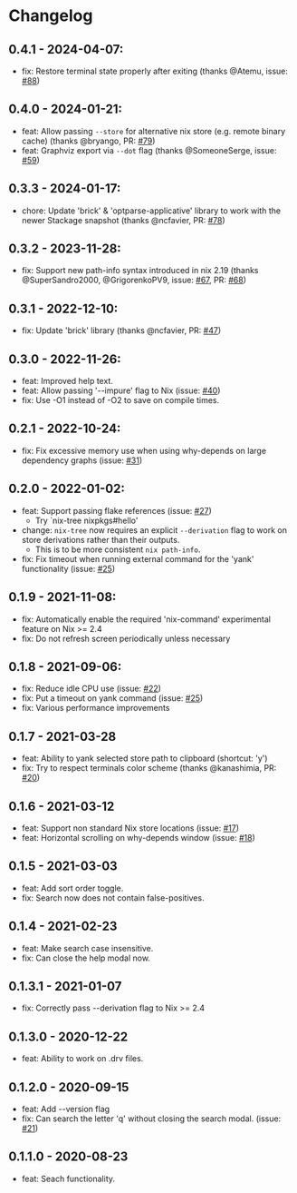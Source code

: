 # Changelog

## 0.4.1 - 2024-04-07:

* fix: Restore terminal state properly after exiting (thanks @Atemu, issue: [#88])

[#88]: https://github.com/utdemir/nix-tree/issues/88

## 0.4.0 - 2024-01-21:

* feat: Allow passing `--store` for alternative nix store (e.g. remote binary cache) (thanks @bryango, PR: [#79][])
* feat: Graphviz export via `--dot` flag (thanks @SomeoneSerge, issue: [#59][])

[#79]: https://github.com/utdemir/nix-tree/pull/79
[#59]: https://github.com/utdemir/nix-tree/issues/59

## 0.3.3 - 2024-01-17:

* chore: Update 'brick' & 'optparse-applicative' library to work with the newer Stackage snapshot (thanks @ncfavier, PR: [#78][]) 

[#78]: https://github.com/utdemir/nix-tree/issues/78

## 0.3.2 - 2023-11-28:

* fix: Support new path-info syntax introduced in nix 2.19 (thanks @SuperSandro2000, @GrigorenkoPV9, issue: [#67][], PR: [#68][])

[#67]: https://github.com/utdemir/nix-tree/issues/67
[#68]: https://github.com/utdemir/nix-tree/issues/68

## 0.3.1 - 2022-12-10:

* fix: Update 'brick' library (thanks @ncfavier, PR: [#47][]) 

[#47]: https://github.com/utdemir/nix-tree/issues/47

## 0.3.0 - 2022-11-26:

* feat: Improved help text.
* feat: Allow passing '--impure' flag to Nix (issue: [#40][]) 
* fix: Use -O1 instead of -O2 to save on compile times.

[#40]: https://github.com/utdemir/nix-tree/issues/40

## 0.2.1 - 2022-10-24:

* fix: Fix excessive memory use when using why-depends on large dependency graphs (issue: [#31][])

[#31]: https://github.com/utdemir/nix-tree/issues/31

## 0.2.0 - 2022-01-02:

* feat: Support passing flake references (issue: [#27][])
  * Try `nix-tree nixpkgs#hello'
* change: `nix-tree` now requires an explicit `--derivation` flag to work on store derivations rather than their outputs.
  * This is to be more consistent `nix path-info`.
* fix: Fix timeout when running external command for the 'yank' functionality (issue: [#25][])

[#27]: https://github.com/utdemir/nix-tree/issues/27

## 0.1.9 - 2021-11-08:

* fix: Automatically enable the required 'nix-command' experimental feature on Nix >= 2.4
* fix: Do not refresh screen periodically unless necessary

## 0.1.8 - 2021-09-06:

* fix: Reduce idle CPU use (issue: [#22][])
* fix: Put a timeout on yank command (issue: [#25][])
* fix: Various performance improvements

[#22]: https://github.com/utdemir/nix-tree/issues/22
[#25]: https://github.com/utdemir/nix-tree/issues/25

## 0.1.7 - 2021-03-28

* feat: Ability to yank selected store path to clipboard (shortcut: 'y')
* fix: Try to respect terminals color scheme (thanks @kanashimia, PR: [#20][])

[#20]: https://github.com/utdemir/nix-tree/issues/20

## 0.1.6 - 2021-03-12

* feat: Support non standard Nix store locations (issue: [#17][])
* feat: Horizontal scrolling on why-depends window (issue: [#18][])

[#17]: https://github.com/utdemir/nix-tree/issues/17
[#18]: https://github.com/utdemir/nix-tree/issues/18

## 0.1.5 - 2021-03-03

* feat: Add sort order toggle.
* fix: Search now does not contain false-positives.

## 0.1.4 - 2021-02-23

* feat: Make search case insensitive.
* fix: Can close the help modal now.

## 0.1.3.1 - 2021-01-07

* fix: Correctly pass --derivation flag to Nix >= 2.4

## 0.1.3.0 - 2020-12-22

* feat: Ability to work on .drv files.

## 0.1.2.0 - 2020-09-15

* feat: Add --version flag
* fix: Can search the letter 'q' without closing the search modal. (issue: [#21][])

[#21]: https://github.com/utdemir/nix-tree/issues/21

## 0.1.1.0 - 2020-08-23

* feat: Seach functionality.
